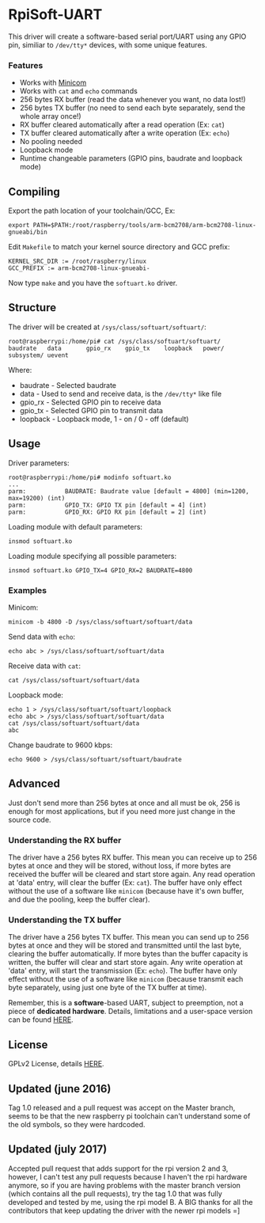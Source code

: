 RpiSoft-UART
============

This driver will create a software-based serial port/UART using any GPIO pin, similiar to `/dev/tty*` devices, with some unique features.

### Features
* Works with <a href="http://en.wikipedia.org/wiki/Minicom">Minicom</a>
* Works with `cat` and `echo` commands
* 256 bytes RX buffer (read the data whenever you want, no data lost!)
* 256 bytes TX buffer (no need to send each byte separately, send the whole array once!)
* RX buffer cleared automatically after a read operation (Ex: `cat`)
* TX buffer cleared automatically after a write operation (Ex: `echo`)
* No pooling needed
* Loopback mode
* Runtime changeable parameters (GPIO pins, baudrate and loopback mode)

## Compiling
Export the path location of your toolchain/GCC, Ex:
```
export PATH=$PATH:/root/raspberry/tools/arm-bcm2708/arm-bcm2708-linux-gnueabi/bin
```
Edit `Makefile` to match your kernel source directory and GCC prefix:
```
KERNEL_SRC_DIR := /root/raspberry/linux
GCC_PREFIX := arm-bcm2708-linux-gnueabi-
```
Now type `make` and you have the `softuart.ko` driver.

## Structure
The driver will be created at `/sys/class/softuart/softuart/`:
```
root@raspberrypi:/home/pi# cat /sys/class/softuart/softuart/
baudrate   data       gpio_rx    gpio_tx    loopback   power/     subsystem/ uevent
```
Where:
* baudrate - Selected baudrate
* data - Used to send and receive data, is the `/dev/tty*` like file
* gpio_rx - Selected GPIO pin to receive data
* gpio_tx - Selected GPIO pin to transmit data
* loopback - Loopback mode, 1 - on / 0 - off (default) 

## Usage
Driver parameters:
```
root@raspberrypi:/home/pi# modinfo softuart.ko 
...
parm:           BAUDRATE: Baudrate value [default = 4800] (min=1200, max=19200) (int)
parm:           GPIO_TX: GPIO TX pin [default = 4] (int)
parm:           GPIO_RX: GPIO RX pin [default = 2] (int)
```
Loading module with default parameters:
```
insmod softuart.ko
```
Loading module specifying all possible parameters:
```
insmod softuart.ko GPIO_TX=4 GPIO_RX=2 BAUDRATE=4800
```

### Examples
Minicom:
```
minicom -b 4800 -D /sys/class/softuart/softuart/data
```
Send data with `echo`:
```
echo abc > /sys/class/softuart/softuart/data
```
Receive data with `cat`:
```
cat /sys/class/softuart/softuart/data
```
Loopback mode:
```
echo 1 > /sys/class/softuart/softuart/loopback
echo abc > /sys/class/softuart/softuart/data
cat /sys/class/softuart/softuart/data
abc
```
Change baudrate to 9600 kbps:
```
echo 9600 > /sys/class/softuart/softuart/baudrate
```
## Advanced
Just don't send more than 256 bytes at once and all must be ok, 256 is enough for most applications, but if you need more just change in the source code.

### Understanding the RX buffer
The driver have a 256 bytes RX buffer. This mean you can receive up to 256 bytes at once and they will be stored, without loss, if more bytes are received the buffer will be cleared and start store again. Any read operation at 'data' entry, will clear the buffer (Ex: `cat`). The buffer have only effect without the use of a software like `minicom` (because have it's own buffer, and due the pooling, keep the buffer clear).

### Understanding the TX buffer
The driver have a 256 bytes TX buffer. This mean you can send up to 256 bytes at once and they will be stored and transmitted until the last byte, clearing the buffer automatically. If more bytes than the buffer capacity is written, the buffer will clear and start store again. Any write operation at 'data' entry, will start the transmission (Ex: `echo`). The buffer have only effect without the use of a software like `minicom` (because transmit each byte separately, using just one byte of the TX buffer at time).

Remember, this is a <b>software</b>-based UART, subject to preemption, not a piece of <b>dedicated hardware</b>. Details, limitations and a user-space version can be found <a href="http://www.l3oc.com/2015/05/software-based-uart.html">HERE</a>.

## License
GPLv2 License, details <a href="https://github.com/themrleon/RpiSoft-UART/blob/master/LICENSE">HERE</a>.

## Updated (june 2016)
Tag 1.0 released and a pull request was accept on the Master branch, seems to be that the new raspberry pi toolchain can't understand some of the old symbols, so they were hardcoded.

## Updated (july 2017)
Accepted pull request that adds support for the rpi version 2 and 3, however, I can't test any pull requests because I haven't the rpi hardware anymore, so if you are having problems with the master branch version (which contains all the pull requests), try the tag 1.0 that was fully developed and tested by me, using the rpi model B. A BIG thanks for all the contributors that keep updating the driver with the newer rpi models =]
